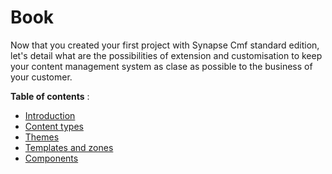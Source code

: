 # Book

Now that you created your first project with Synapse Cmf standard edition, let's detail what are the possibilities of extension and customisation to keep your content management system as clase as possible to the business of your customer.

**Table of contents** :

  - [Introduction](1_decorator/README.md)
  - [Content types](1_decorator/1_content_types.md)
  - [Themes](1_decorator/2_themes.md)
  - [Templates and zones](1_decorator/3_templates_zones.md)
  - [Components](1_decorator/1_components.md)
